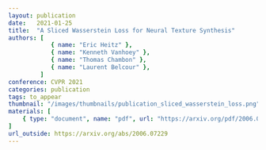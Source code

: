 ```yaml
---
layout: publication
date:   2021-01-25
title:  "A Sliced Wasserstein Loss for Neural Texture Synthesis"
authors: [
            { name: "Eric Heitz" },
            { name: "Kenneth Vanhoey" },
            { name: "Thomas Chambon" },
            { name: "Laurent Belcour" },
         ]
conference: CVPR 2021
categories: publication
tags: to_appear 
thumbnail: "/images/thumbnails/publication_sliced_wasserstein_loss.png"
materials: [
    { type: "document", name: "pdf", url: "https://arxiv.org/pdf/2006.07229.pdf" },
]
url_outside: https://arxiv.org/abs/2006.07229
---
```

